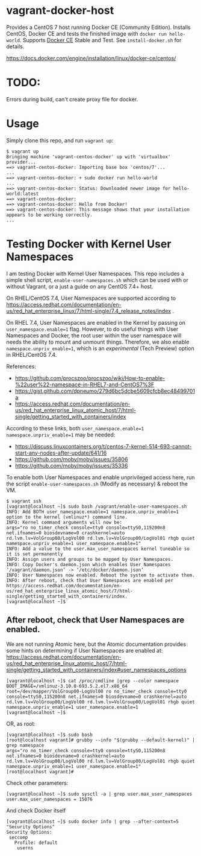 # vagrant-docker-host

Provides a CentOS 7 host running Docker CE (Community Edition). 
Installs CentOS, Docker CE and tests the finished image with `docker run hello-world`.
Supports [Docker CE](https://docs.docker.com/install/) Stable and Test. See `install-docker.sh` for details.

https://docs.docker.com/engine/installation/linux/docker-ce/centos/

# TODO:
Errors during build, can't create proxy file for docker.

# Usage

Simply clone this repo, and run `vagrant up`:

```
$ vagrant up
Bringing machine 'vagrant-centos-docker' up with 'virtualbox' provider...
==> vagrant-centos-docker: Importing base box 'centos/7'...
...
==> vagrant-centos-docker: + sudo docker run hello-world
...
==> vagrant-centos-docker: Status: Downloaded newer image for hello-world:latest
==> vagrant-centos-docker: 
==> vagrant-centos-docker: Hello from Docker!
==> vagrant-centos-docker: This message shows that your installation appears to be working correctly.
...
```

# Testing Docker with Kernel User Namespaces

I am testing Docker with Kernel User Namespaces. This repo includes a simple
shell script, `enable-user-namespaces.sh` which can be used with or without
Vagrant, or a just a guide on any CentOS 7.4+ host.

On RHEL/CentOS 7.4, User Namespaces are supported according to https://access.redhat.com/documentation/en-us/red_hat_enterprise_linux/7/html-single/7.4_release_notes/index .

On RHEL 7.4, User Namespaces are enabled in the Kernel by passing on `user_namespace.enable=1` flag. However, to do useful things with User
Namespaces and Docker, the root user within the user namespace will needs the ability to mount and unmount things. Therefore, we also enable
`namespace.unpriv_enable=1`, which is an *experimental* (Tech Preview) option in RHEL/CentOS 7.4.

References:
* https://github.com/procszoo/procszoo/wiki/How-to-enable-%22user%22-namespace-in-RHEL7-and-CentOS7%3F
* https://gist.github.com/dpneumo/279d6bc5dcbe5609cfcb8ec48499701a
* https://access.redhat.com/documentation/en-us/red_hat_enterprise_linux_atomic_host/7/html-single/getting_started_with_containers/index

According to these links, both `user_namespace.enable=1` `namespace.unpriv_enable=1` may be needed:
* https://discuss.linuxcontainers.org/t/centos-7-kernel-514-693-cannot-start-any-nodes-after-update/641/16
* https://github.com/moby/moby/issues/35806
* https://github.com/moby/moby/issues/35336

To enable both User Namespaces and enable unprivileged access here, run the
script `enable-user-namespaces.sh` (Modify as necessary) & reboot the VM.


```
$ vagrant ssh
[vagrant@localhost ~]$ sudo bash /vagrant/enable-user-namespaces.sh 
INFO: Add BOTH user_namespace.enable=1 namespace.unpriv_enable=1 option to the kernel (vmlinuz*) command line.
INFO: Kernel command arguments will now be:
args="ro no_timer_check console=tty0 console=ttyS0,115200n8 net.ifnames=0 biosdevname=0 crashkernel=auto rd.lvm.lv=VolGroup00/LogVol00 rd.lvm.lv=VolGroup00/LogVol01 rhgb quiet namespace.unpriv_enable=1 user_namespace.enable=1"
INFO: Add a value to the user.max_user_namespaces kernel tuneable so it is set permanently
INFO: Assign users and groups to be mapped by User Namespaces.
INFO: Copy Docker's daemon.json which enables User Namespaces
‘/vagrant/daemon.json’ -> ‘/etc/docker/daemon.json’
INFO: User Namespaces now enabled. Reboot the system to activate them.
INFO: After reboot, check that User Namespaces are enabled per https://access.redhat.com/documentation/en-us/red_hat_enterprise_linux_atomic_host/7/html-single/getting_started_with_containers/index.
[vagrant@localhost ~]$
```

## After reboot, check that User Namespaces are enabled.

We are not running Atomic here, but the Atomic documentation provides some
hints on determining if User Namespaces are enabled at:
https://access.redhat.com/documentation/en-us/red_hat_enterprise_linux_atomic_host/7/html-single/getting_started_with_containers/index#user_namespaces_options

```
[vagrant@localhost ~]$ cat /proc/cmdline |grep --color namespace
BOOT_IMAGE=/vmlinuz-3.10.0-693.5.2.el7.x86_64 root=/dev/mapper/VolGroup00-LogVol00 ro no_timer_check console=tty0 console=ttyS0,115200n8 net.ifnames=0 biosdevname=0 crashkernel=auto rd.lvm.lv=VolGroup00/LogVol00 rd.lvm.lv=VolGroup00/LogVol01 rhgb quiet namespace.unpriv_enable=1 user_namespace.enable=1
[vagrant@localhost ~]$
```

OR, as root:

```
[vagrant@localhost ~]$ sudo bash
[root@localhost vagrant]# grubby --info "$(grubby --default-kernel)" | grep namespace
args="ro no_timer_check console=tty0 console=ttyS0,115200n8 net.ifnames=0 biosdevname=0 crashkernel=auto rd.lvm.lv=VolGroup00/LogVol00 rd.lvm.lv=VolGroup00/LogVol01 rhgb quiet namespace.unpriv_enable=1 user_namespace.enable=1"
[root@localhost vagrant]#
```

Check other parameters:

```
[vagrant@localhost ~]$ sudo sysctl -a | grep user.max_user_namespaces
user.max_user_namespaces = 15076
```

And check Docker itself

```
[vagrant@localhost ~]$ sudo docker info | grep --after-context=5 "Security Options"
Security Options:
 seccomp
   Profile: default
    userns
```
